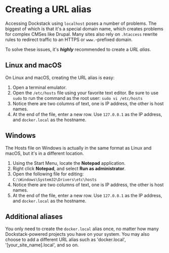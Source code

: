 # Creating a URL alias

Accessing Dockstack using `localhost` poses a number of problems. The biggest of which is that it's a special domain name, which creates problems for complex CMSes like Drupal. Many sites also rely on `.htaccess` rewrite rules to redirect traffic to an HTTPS or `www.`-prefixed domain.

To solve these issues, it's ***highly*** recommended to create a *URL alias*.

## Linux and macOS

On Linux and macOS, creating the URL alias is easy:

1. Open a terminal emulator.
2. Open the `/etc/hosts` file using your favorite text editor. Be sure to use `sudo` to run the command as the root user: `sudo vi /etc/hosts`
3. Notice there are two columns of text, one is IP address, the other is host names.
4. At the end of the file, enter a new row. Use `127.0.0.1` as the IP address, and `docker.local` as the hostname.

## Windows

The Hosts file on Windows is actually in the same format as Linux and macOS, but it's in a different location.

1. Using the Start Menu, locate the **Notepad** application.
2. Right click **Notepad**, and select **Run as administrator**.
3. Open the following file for editing: `C:\Windows\System32\Drivers\etc\hosts`
4. Notice there are two columns of text, one is IP address, the other is host names.
5. At the end of the file, enter a new row. Use `127.0.0.1` as the IP address, and `docker.local` as the hostname.

## Additional aliases

You only need to create the `docker.local` alias once, no matter how many Dockstack-powered projects you have on your system. You may also choose to add a different URL alias such as 'docker.local', '[your_site_name].local', and so on.
